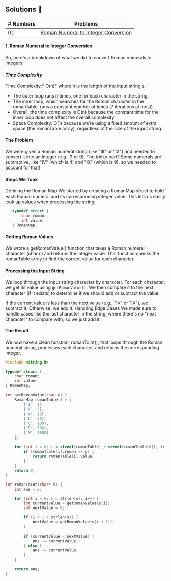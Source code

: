 ## Solutions 🚀

|# Numbers| Problems                                                |
|------|:---------------------------------------------------------:|
| 01  |  [Roman Numeral to Integer Conversion](#1-roman-numeral-to-integer-conversion)|

#### 1. Roman Numeral to Integer Conversion
So, here's a breakdown of what we did to convert Roman numerals to integers:

#### *Time Complexity*
Time Complexity:* O(n)* where n is the length of the input string s.

- The outer loop runs n times, one for each character in the string.
- The inner loop, which searches for the Roman character in the romanTable, runs a constant number of times (7 iterations at most).
- Overall, the time complexity is O(n) because the constant time for the inner loop does not affect the overall complexity.
- Space Complexity: O(1) because we’re using a fixed amount of extra space (the romanTable array), regardless of the size of the input string.

#### **The Problem**
We were given a Roman numeral string (like "III" or "IX") and needed to convert it into an integer (e.g., 3 or 9). The tricky part? Some numerals are subtractive, like "IV" (which is 4) and "IX" (which is 9), so we needed to account for that!

#### **Steps We Took**
Defining the Roman Map
We started by creating a RomanMap struct to hold each Roman numeral and its corresponding integer value. This lets us easily look up values when processing the string.
```c   
   typedef struct {
       char roman;
       int value;
   } RomanMap;
```

#### **Getting Roman Values**
We wrote a getRomanValue() function that takes a Roman numeral character (char c) and returns the integer value. This function checks the romanTable array to find the correct value for each character.

#### Processing the Input String
We loop through the input string character by character. For each character, we get its value using `getRomanValue()`. We then compare it to the next character (if it exists) to determine if we should add or subtract the value:

If the current value is less than the next value (e.g., "IV" or "IX"), we subtract it.
Otherwise, we add it.
Handling Edge Cases
We made sure to handle cases like the last character in the string, where there's no "next character" to compare with, so we just add it.

#### The Result
We now have a clean function, romanToInt(), that loops through the Roman numeral string, processes each character, and returns the corresponding integer.

```c
#include <string.h>

typedef struct {
    char roman;
    int value;
} RomanMap;

int getRomanValue(char c) {
    RomanMap romanTable[] = {
        {'I', 1},
        {'V', 5},
        {'X', 10},
        {'L', 50},
        {'C', 100},
        {'D', 500},
        {'M', 1000}
    };

    for (int i = 0; i < sizeof(romanTable) / sizeof(romanTable[0]); i++) {
        if (romanTable[i].roman == c) {
            return romanTable[i].value;
        }
    }
    return 0; 
}

int romanToInt(char* s) {
    int ans = 0;

    for (int i = 0; i < strlen(s); i++) {
        int currentValue = getRomanValue(s[i]);
        int nextValue = 0;

        if (i + 1 < strlen(s)) {
            nextValue = getRomanValue(s[i + 1]);
        }
    
        if (currentValue < nextValue) {
            ans -= currentValue;
        } else {
            ans += currentValue;
        }
    }

    return ans;
}
```
